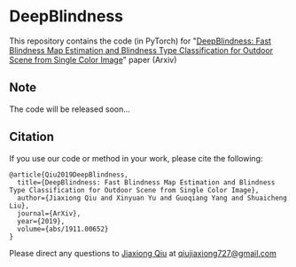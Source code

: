 # DeepBlindness
This repository contains the code (in PyTorch) for "[DeepBlindness: Fast Blindness Map Estimation and Blindness Type Classification for Outdoor Scene from Single Color Image](https://arxiv.org/pdf/1911.00652.pdf)" paper (Arxiv)

## Note
The code will be released soon...

## Citation 
If you use our code or method in your work, please cite the following:
```
@article{Qiu2019DeepBlindness,
  title={DeepBlindness: Fast Blindness Map Estimation and Blindness Type Classification for Outdoor Scene from Single Color Image},
  author={Jiaxiong Qiu and Xinyuan Yu and Guoqiang Yang and Shuaicheng Liu},
  journal={ArXiv},
  year={2019},
  volume={abs/1911.00652}
}
```
Please direct any questions to [Jiaxiong Qiu](https://jiaxiongq.github.io/) at qiujiaxiong727@gmail.com
